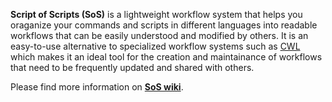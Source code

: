 **Script of Scripts (SoS)** is a lightweight workflow system that helps you oraganize your commands and scripts in different languages into readable workflows that can be easily understood and modified by others. It is an easy-to-use alternative to specialized workflow systems such as [CWL](http://common-workflow-language.github.io/draft-3/) which makes it an ideal tool for the creation and maintainance of workflows that need to be frequently updated and shared with others.

Please find more information on **[SoS wiki](https://github.com/bpeng2000/SOS/wiki)**.
